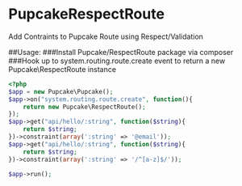 PupcakeRespectRoute
===================

Add Contraints to Pupcake Route using Respect/Validation

##Usage:
###Install Pupcake/RespectRoute package via composer
###Hook up to system.routing.route.create event to return a new Pupcake\RespectRoute instance
```php
<?php
$app = new Pupcake\Pupcake();
$app->on("system.routing.route.create", function(){
    return new Pupcake\RespectRoute();
});
$app->get("api/hello/:string", function($string){
    return $string;
})->constraint(array(':string' => '@email'));
$app->get("api/hello/:string", function($string){
    return $string;
})->constraint(array(':string' => '/^[a-z]$/'));

$app->run();
```
